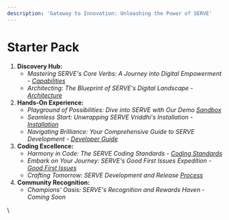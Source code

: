```yaml
---
description: 'Gateway to Innovation: Unleashing the Power of SERVE'
---
```


# Starter Pack

1. **Discovery Hub:**
   * _Mastering SERVE's Core Verbs: A Journey into Digital Empowerment -_ [_Capabilities_](../explore/capabilities/)
   * _Architecting: The Blueprint of SERVE's Digital Landscape -_ [_Architecture_](../explore/architecture/)
2. **Hands-On Experience:**
   * _Playground of Possibilities: Dive into SERVE with Our Demo_ [_Sandbox_](../explore/demo-sandbox.md)
   * _Seamless Start: Unwrapping SERVE Vriddhi's Installation -_ [_Installation_](../explore/installing-serve-vriddhi/)
   * _Navigating Brilliance: Your Comprehensive Guide to SERVE Development -_ [_Developer Guide_](../explore/product-and-developer-guide/)
3. **Coding Excellence:**
   * _Harmony in Code: The SERVE Coding Standards -_ [_Coding Standards_](https://docs.google.com/document/d/1aoj6cSgQ5uziLqsvG4oGzh3bhNHh5khe4pk\_lGh10BU/edit)
   * _Embark on Your Journey: SERVE's Good First Issues Expedition -_ [_Good First Issues_](backlog.md)
   * _Crafting Tomorrow: SERVE Development and Release_ [_Process_](development-and-release-process.md)
4. **Community Recognition:**
   * _Champions' Oasis: SERVE's Recognition and Rewards Haven - Coming Soon_

\
